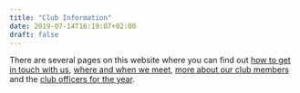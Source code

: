 ```yaml
---
title: "Club Information"
date: 2019-07-14T16:19:07+02:00
draft: false
---
```


There are several pages on this website where you can find out [how to get in touch with us](/info/contact), [where and when we meet](/info/meetings), [more about our club members](/info/members) and the [club officers for the year](/info/officers).
